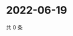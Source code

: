 # 2022-06-19

共 0 条

<!-- BEGIN WEIBO -->
<!-- 最后更新时间 Sun Jun 19 2022 23:14:39 GMT+0800 (China Standard Time) -->

<!-- END WEIBO -->
